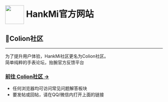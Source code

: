 # [<img src="favicon.ico" width="60" height="60" align="center" />](https://www.hankmi.com) HankMi官方网站
## 👥Colion社区

***
为了提升用户体验，HankMi社区更名为Colion社区。  
简单纯粹的手表论坛，抬腕官方反馈平台  

### [前往 Colion社区 →](https://support.qq.com/products/350783)  
* 任何浏览器均可访问常见问题解答板块
* 要发帖或回帖，请在QQ/微信内打开上面的链接
